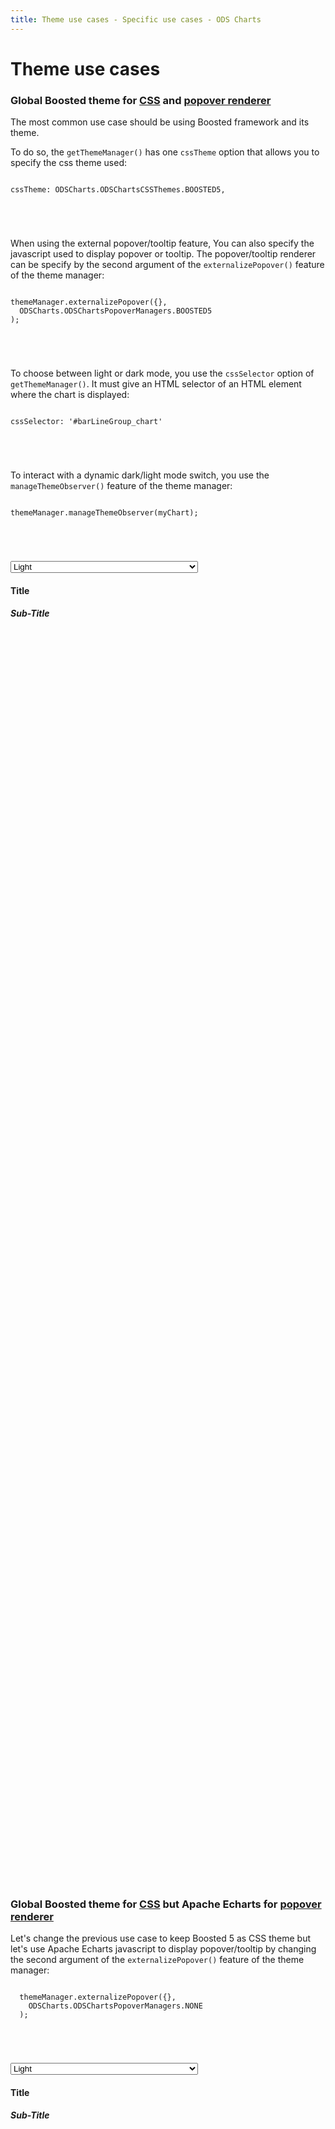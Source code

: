 ```yaml
---
title: Theme use cases - Specific use cases - ODS Charts
---
```


<div class="title-bar">
  <div class="container-xxl">
    <h1 class="display-1">Theme use cases</h1>
  </div>
</div>
<div class="container pt-3">
  <div class="card w-100">
    <div class="card-body">
      <h3 class="card-title">Global <span class="text-primary">Boosted</span> theme for <u>CSS</u> and <u>popover renderer</u></h3>
      <p class="card-text">The most common use case should be using Boosted framework and its theme.</p>
      <p class="card-text">
        To do so, the <code>getThemeManager()</code> has one <code>cssTheme</code> option that allows you to specify the css theme used:
        <code>
          <pre>
cssTheme: ODSCharts.ODSChartsCSSThemes.BOOSTED5,
          </pre>
        </code>
      </p>
      <p>
        When using the external popover/tooltip feature, You can also specify the javascript used to display popover or tooltip. The popover/tooltip renderer can be specify by the second argument of the <code>externalizePopover()</code> feature of the theme manager:
        <code>
          <pre>
themeManager.externalizePopover({},
  ODSCharts.ODSChartsPopoverManagers.BOOSTED5
);
      </pre>
        </code>
      </p>
      <p>
        To choose between light or dark mode, you use the <code>cssSelector</code> option of <code>getThemeManager()</code>. It must give an HTML selector of an HTML element where the chart is displayed:
        <code>
          <pre>
cssSelector: '#barLineGroup_chart'
      </pre
          >
        </code>
      </p>
      <p>
        To interact with a dynamic dark/light mode switch, you use the <code>manageThemeObserver()</code> feature of the theme manager:
        <code>
          <pre>
themeManager.manageThemeObserver(myChart);
      </pre
          >
        </code>
      </p>
      <select class="form-select float-end" style="width: 300px" aria-label="Default select example" onchange="document.querySelector('#t1-htmlId>div').setAttribute('data-bs-theme',this.value)">
        <option value="dark">Dark</option>
        <option value="light" selected>Light</option>
      </select>
      <div id="t1-htmlId">
        <div data-bs-theme="light">
          <div class="chart_title overflow-hidden">
            <h4 class="display-4 mx-3 mb-1 mt-3">Title</h4>
            <h5 class="display-5 mx-3 mb-1 mt-0">Sub-Title</h5>
          </div>
          <div id="t1-barLineGroup_holder_with_legend" style="flex-grow: 1; flex-shrink: 1; display: flex; flex-direction: column">
            <div id="t1-barLineGroup_holder">
              <div id="t1-barLineGroup_chart" style="width: 100%; height: 50vh" class="position-relative"></div>
            </div>
            <div id="t1-barLineGroup_legend"></div>
          </div>
        </div>
      </div>
      <script>
        addViewCode('t1-');
      </script>
    </div>

  </div>
  <script id="t1-codeId">
    ///////////////////////////////////////////////////
    // Used data
    ///////////////////////////////////////////////////

    // this is the data to be displayed
    var dataOptions = {
      xAxis: {
        type: 'category',
        data: ['Jan', 'Feb', 'Mar', 'Apr', 'May', 'Jun'],
      },
      yAxis: {},
      series: [
        {
          data: [10, 22, 28.8956454657, 23, 19, 15],
          type: 'bar',
        },
        {
          data: [28.8956454657, 23, 19, 15, 18, 12],
          type: 'bar',
        },
        {
          data: [12, 28.8956454657, 23, 15, 15, 18],
          type: 'line',
        },
      ],
      legend: {
        data: ['label 0', 'label 1', 'label 2'],
      },
    };

    ///////////////////////////////////////////////////
    // ODSCharts
    ///////////////////////////////////////////////////
    // Build the theme
    var themeManager = ODSCharts.getThemeManager({
      cssTheme: ODSCharts.ODSChartsCSSThemes.BOOSTED5,
      cssSelector: '#t1-barLineGroup_chart',
    });

    // register this theme to echarts
    echarts.registerTheme(themeManager.name, themeManager.theme);

    // get the chart holder and initiate it with the generated theme
    var div = document.getElementById('t1-barLineGroup_chart');
    var myChart = echarts.init(div, themeManager.name, {
      renderer: 'svg',
    });

    // Set the data to be displayed.
    themeManager.setDataOptions(dataOptions);
    // Register the externalization of the legend.
    themeManager.externalizeLegends(myChart, '#t1-barLineGroup_legend');
    // Manage window size changed
    themeManager.manageChartResize(myChart, 't1-barLineGroup_chart');
    // Automatically manage data-bs-theme attribute change. Only needed if you want the
    // chart to automatically react to the global light or dark theme change
    themeManager.manageThemeObserver(myChart);
    // Register the externalization of the tooltip/popup
    themeManager.externalizePopover({}, ODSCharts.ODSChartsPopoverManagers.BOOSTED5);
    // Display the chart using the configured theme and data.
    myChart.setOption(themeManager.getChartOptions());

  </script>

  <div class="card w-100 mt-3">
    <div class="card-body">
      <h3 class="card-title">Global <span class="text-primary">Boosted</span> theme for <u>CSS</u> but <span class="text-primary">Apache Echarts</span> for <u>popover renderer</u></h3>
      <p>
        Let's change the previous use case to keep Boosted 5 as CSS theme but let's use Apache Echarts javascript to display popover/tooltip by changing the second argument of the <code>externalizePopover()</code> feature of the theme manager:
        <code>
          <pre>
  themeManager.externalizePopover({},
    ODSCharts.ODSChartsPopoverManagers.NONE
  );
          </pre>
        </code>
      </p>
      <select class="form-select float-end" style="width: 300px" aria-label="Default select example" onchange="document.querySelector('#t2-htmlId>div').setAttribute('data-bs-theme',this.value)">
        <option value="dark">Dark</option>
        <option value="light" selected>Light</option>
      </select>
      <div id="t2-htmlId">
        <div data-bs-theme="light">
          <div class="chart_title overflow-hidden">
            <h4 class="display-4 mx-3 mb-1 mt-3">Title</h4>
            <h5 class="display-5 mx-3 mb-1 mt-0">Sub-Title</h5>
          </div>
          <div id="t2-barLineGroup_holder_with_legend" style="flex-grow: 1; flex-shrink: 1; display: flex; flex-direction: column">
            <div id="t2-barLineGroup_holder">
              <div id="t2-barLineGroup_chart" style="width: 100%; height: 50vh" class="position-relative"></div>
            </div>
            <div id="t2-barLineGroup_legend"></div>
          </div>
        </div>
      </div>
      <script>
        addViewCode('t2-');
      </script>
    </div>

  </div>
  <script id="t2-codeId">
    ///////////////////////////////////////////////////
    // Used data
    ///////////////////////////////////////////////////

    // this is the data to be displayed
    var dataOptions = {
      xAxis: {
        type: 'category',
        data: ['Jan', 'Feb', 'Mar', 'Apr', 'May', 'Jun'],
      },
      yAxis: {},
      series: [
        {
          data: [10, 22, 28.8956454657, 23, 19, 15],
          type: 'bar',
        },
        {
          data: [28.8956454657, 23, 19, 15, 18, 12],
          type: 'bar',
        },
        {
          data: [12, 28.8956454657, 23, 15, 15, 18],
          type: 'line',
        },
      ],
      legend: {
        data: ['label 0', 'label 1', 'label 2'],
      },
    };

    ///////////////////////////////////////////////////
    // ODSCharts
    ///////////////////////////////////////////////////
    // Build the theme
    var themeManager = ODSCharts.getThemeManager({
      cssTheme: ODSCharts.ODSChartsCSSThemes.BOOSTED5,
      cssSelector: '#t2-barLineGroup_chart',
    });

    // register this theme to echarts
    echarts.registerTheme(themeManager.name, themeManager.theme);

    // get the chart holder and initiate it with the generated theme
    var div = document.getElementById('t2-barLineGroup_chart');
    var myChart = echarts.init(div, themeManager.name, {
      renderer: 'svg',
    });

    // Set the data to be displayed.
    themeManager.setDataOptions(dataOptions);
    // Register the externalization of the legend.
    themeManager.externalizeLegends(myChart, '#t2-barLineGroup_legend');
    // Manage window size changed
    themeManager.manageChartResize(myChart, 't2-barLineGroup_chart');
    // Automatically manage data-bs-theme attribute change. Only needed if you want the
    // chart to automatically react to the global light or dark theme change
    themeManager.manageThemeObserver(myChart);
    // Register the externalization of the tooltip/popup
    themeManager.externalizePopover({}, ODSCharts.ODSChartsPopoverManagers.NONE);
    // Display the chart using the configured theme and data.
    myChart.setOption(themeManager.getChartOptions());

  </script>

  <div class="card w-100 mt-3">
    <div class="card-body">
      <h3 class="card-title"><span class="text-primary">ODS Charts</span> embedded <u>CSS</u> theme and <span class="text-primary">Apache Echarts</span> <u>popover renderer</u></h3>
      <p>
        Some ODS Charts usage may be independent from Boosted. For that, ODS Charts has a minimal CSS embedded. To use it, change the <code>cssTheme</code> option of <code>getThemeManager()</code> with:
        <code>
          <pre>
cssTheme: ODSCharts.ODSChartsCSSThemes.NONE,
          </pre>
        </code>
      </p>
      <p>
        You still can use a dark/light theme mode by adding the <code>ods-charts-context</code> class and <code>data-bs-theme</code> attribute on the graph element holder:
        <code>
          <pre>

&lt;div class="ods-charts-context" data-bs-theme="light"&gt;

</pre>
</code>
</p>
<select class="form-select float-end" style="width: 300px" aria-label="Default select example" onchange="document.querySelector('#t3-htmlId>div').setAttribute('data-bs-theme',this.value)">
<option value="dark">Dark</option>
<option value="light" selected>Light</option>
</select>
<div id="t3-htmlId">
<div class="ods-charts-context" data-bs-theme="light">
<div class="chart_title overflow-hidden">
<h4 class="display-4 mx-3 mb-1 mt-3">Title</h4>
<h5 class="display-5 mx-3 mb-1 mt-0">Sub-Title</h5>
</div>
          <div id="t3-barLineGroup_holder_with_legend" style="flex-grow: 1; flex-shrink: 1; display: flex; flex-direction: column">
            <div id="t3-barLineGroup_holder">
              <div id="t3-barLineGroup_chart" style="width: 100%; height: 50vh" class="position-relative"></div>
            </div>
            <div id="t3-barLineGroup_legend"></div>
          </div>
        </div>
      </div>
      <script>
        addViewCode('t3-');
      </script>
    </div>

  </div>
  <script id="t3-codeId">
    ///////////////////////////////////////////////////
    // Used data
    ///////////////////////////////////////////////////

    // this is the data to be displayed
    var dataOptions = {
      xAxis: {
        type: 'category',
        data: ['Jan', 'Feb', 'Mar', 'Apr', 'May', 'Jun'],
      },
      yAxis: {},
      series: [
        {
          data: [10, 22, 28.8956454657, 23, 19, 15],
          type: 'bar',
        },
        {
          data: [28.8956454657, 23, 19, 15, 18, 12],
          type: 'bar',
        },
        {
          data: [12, 28.8956454657, 23, 15, 15, 18],
          type: 'line',
        },
      ],
      legend: {
        data: ['label 0', 'label 1', 'label 2'],
      },
    };

    ///////////////////////////////////////////////////
    // ODSCharts
    ///////////////////////////////////////////////////
    // Build the theme
    var themeManager = ODSCharts.getThemeManager({
      cssTheme: ODSCharts.ODSChartsCSSThemes.NONE,
      cssSelector: '#t3-barLineGroup_chart',
    });

    // register this theme to echarts
    echarts.registerTheme(themeManager.name, themeManager.theme);

    // get the chart holder and initiate it with the generated theme
    var div = document.getElementById('t3-barLineGroup_chart');
    var myChart = echarts.init(div, themeManager.name, {
      renderer: 'svg',
    });

    // Set the data to be displayed.
    themeManager.setDataOptions(dataOptions);
    // Register the externalization of the legend.
    themeManager.externalizeLegends(myChart, '#t3-barLineGroup_legend');
    // Manage window size changed
    themeManager.manageChartResize(myChart, 't3-barLineGroup_chart');
    // Automatically manage data-bs-theme attribute change. Only needed if you want the
    // chart to automatically react to the global light or dark theme change
    themeManager.manageThemeObserver(myChart);
    // Register the externalization of the tooltip/popup
    themeManager.externalizePopover({}, ODSCharts.ODSChartsPopoverManagers.NONE);
    // Display the chart using the configured theme and data.
    myChart.setOption(themeManager.getChartOptions());

  </script>
</div>
